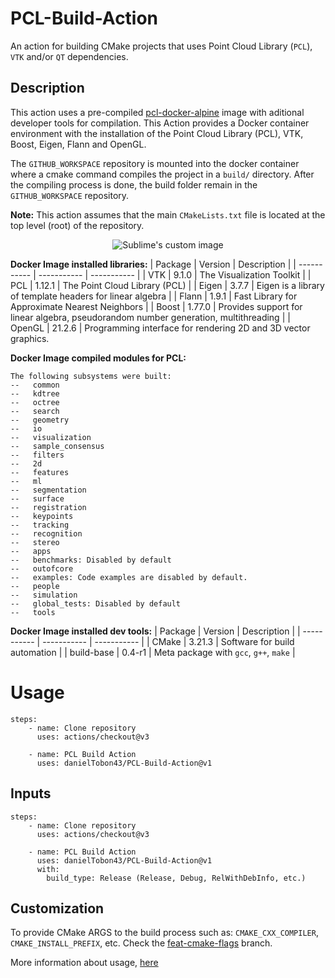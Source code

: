 # PCL-Build-Action
An action for building CMake projects that uses Point Cloud Library (`PCL`), `VTK` and/or `QT` dependencies. 

## Description
This action uses a pre-compiled [pcl-docker-alpine](https://hub.docker.com/r/danieltobon43/pcl-docker) image with aditional developer tools for compilation. This Action provides a Docker container environment with the installation of the Point Cloud Library (PCL), VTK, Boost, Eigen, Flann and OpenGL.

The `GITHUB_WORKSPACE` repository is mounted into the docker container where a cmake command compiles the project in a `build/` directory. After the compiling process is done, the build folder remain in the `GITHUB_WORKSPACE` repository.

**Note:**
This action assumes that the main `CMakeLists.txt` file is located at the top level (root) of the repository.

<p align="center">
  <img src="https://user-images.githubusercontent.com/35694200/178979970-8d36f51b-5ea5-4206-9aac-eeb0d914eef8.png" alt="Sublime's custom image"/>
</p>


**Docker Image installed libraries:**
|     Package      |   Version      |  Description       |
|     -----------       |   -----------      |       -----------     |
|        VTK           |    9.1.0      |  The Visualization Toolkit   |
|        PCL           |     1.12.1     |    The Point Cloud Library (PCL)  |
|        Eigen        |     3.7.7      |  Eigen is a library of template headers for linear algebra  |
|        Flann        |     1.9.1    |      Fast Library for Approximate Nearest Neighbors  |
|       Boost         |    1.77.0   | Provides support for linear algebra, pseudorandom number generation, multithreading  |
|       OpenGL   |   21.2.6   | Programming interface for rendering 2D and 3D vector graphics.  

**Docker Image compiled modules for PCL:**
```
The following subsystems were built:
--   common
--   kdtree
--   octree
--   search
--   geometry
--   io
--   visualization
--   sample_consensus
--   filters
--   2d
--   features
--   ml
--   segmentation
--   surface
--   registration
--   keypoints
--   tracking
--   recognition
--   stereo
--   apps
--   benchmarks: Disabled by default
--   outofcore
--   examples: Code examples are disabled by default.
--   people
--   simulation
--   global_tests: Disabled by default
--   tools
```

**Docker Image installed dev tools:**
|     Package      |   Version        |         Description                        |
|     -----------  |   -----------    |          -----------                       |
|   CMake          |    3.21.3        |  Software for build automation             |
|    build-base    |     0.4-r1       |    Meta package with `gcc`, `g++`, `make`  |

 

# Usage
```
steps:
    - name: Clone repository
      uses: actions/checkout@v3
      
    - name: PCL Build Action
      uses: danielTobon43/PCL-Build-Action@v1
```

## Inputs
```
steps:
    - name: Clone repository
      uses: actions/checkout@v3
      
    - name: PCL Build Action
      uses: danielTobon43/PCL-Build-Action@v1
      with:
        build_type: Release (Release, Debug, RelWithDebInfo, etc.)
```

## Customization
To provide CMake ARGS to the build process such as: `CMAKE_CXX_COMPILER`, `CMAKE_INSTALL_PREFIX`, etc. Check the [feat-cmake-flags](https://github.com/danielTobon43/PCL-Build-Action/tree/feat-cmake-flags) branch.

More information about usage, [here](https://github.com/danielTobon43/PCL-Build-Action/blob/feat-cmake-flags/README_cmakeflags.md)
